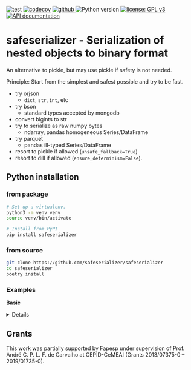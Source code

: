 ![test](https://github.com/safeserializer/safeserializer/workflows/test/badge.svg)
[![codecov](https://codecov.io/gh/safeserializer/safeserializer/branch/main/graph/badge.svg)](https://codecov.io/gh/safeserializer/safeserializer)
<a href="https://pypi.org/project/safeserializer">
<img src="https://img.shields.io/github/v/release/safeserializer/safeserializer?display_name=tag&sort=semver&color=blue" alt="github">
</a>
![Python version](https://img.shields.io/badge/python-3.10-blue.svg)
[![license: GPL v3](https://img.shields.io/badge/License-GPLv3_%28ask_for_options%29-blue.svg)](https://www.gnu.org/licenses/gpl-3.0)
[![API documentation](https://img.shields.io/badge/doc-API%20%28auto%29-a0a0a0.svg)](https://safeserializer.github.io/safeserializer)


# safeserializer - Serialization of nested objects to binary format 
An alternative to pickle, but may use pickle if safety is not needed.

Principle: Start from the simplest and safest possible and try to be fast.
* try orjson
  * `dict`, `str`, `int`, etc
* try bson
  * standard types accepted by mongodb
* convert bigints to str
* try to serialize as raw numpy bytes
  * ndarray, pandas homogeneous Series/DataFrame
* try parquet
  * pandas ill-typed Series/DataFrame
* resort to pickle if allowed (`unsafe_fallback=True`)
* resort to dill if allowed (`ensure_determinism=False`).



## Python installation
### from package
```bash
# Set up a virtualenv. 
python3 -m venv venv
source venv/bin/activate

# Install from PyPI
pip install safeserializer
```

### from source
```bash
git clone https://github.com/safeserializer/safeserializer
cd safeserializer
poetry install
```

### Examples
**Basic**
<details>
<p>

```python3
from safeserializer import unpack, pack
from pandas import Series as S, DataFrame as DF

df = DF({"a": ["5", "6", "7"], "b": [1, 2, 3]}, index=["x", "y", "z"])
complex_data = {"a": b"Some binary content", ("mixed-types tuple as a key", 4): 123, "df": df}
print(complex_data)

dump = pack(complex_data, ensure_determinism=False, unsafe_fallback=False)
print(dump)
"""
{'a': b'Some binary content', ('mixed-types tuple as a key', 4): 123, 'df':    a  b
x  5  1
y  6  2
z  7  3}
b'00lz4__\x04"M\x18h@h\x0b\x00\x00\x00\x00\x00\x00\x94\x95\x06\x00\x00\xf1*00dicB_a\x0b\x00\x00\x0530306a736f6e5f226122\x00\x13\x00\x00\x00\x00Some binary content.\x00\xd27475706c5f480\x01\x00b45f004\x0c\x00\x8000530002\x05\x00\x01\x02\x00\rb\x00\xf5\x07d697865642d74797065732X\x00`652061\x12\x00\xf4\x0461206b6579220531000r\x00\x0bV\x00\x113}\x00 \x00\n\xb8\x00\xa100json_123\xaf\x00\t\xdd\x00p46622\x00b(\x00\xf0\x1100prqd_PAR1\x15\x04\x15\x1e\x15"L\x15\x06\x15\x00\x12\x00\x00\x0f8\x01\x00\x00\x005\x05\x00\x106\x05\x00\xf667\x15\x00\x15\x14\x15\x18,\x15\x06\x15\x10\x15\x06\x15\x06\x1c6\x00(\x017\x18\x015\x00\x00\x00\n$\x02\x00\x00\x00\x06\x01\x02\x03$\x00&\x94\x01\x1c\x15\x0c\x195\x10\x00\x06\x19\x18\x01a\x15\x02\x16\x06\x16\x84\x01\x16\x8c\x01&F&\x085\x00\xe0\x19,\x15\x04\x15\x00\x15\x02\x00\x15\x00\x15\x10\x15?\x00d\x15\x04\x150\x15.\x7f\x00p\x18\x04\x01\x00\t\x01<\x19\x00\x00\x02\x00\x10\x03\x05\x00 \x00\x00.\x00\t\x85\x00$\x18\x08\x1a\x00 \x18\x08\xa6\x00\x00\x02\x00?\x16\x00(\x16\x00\x00\x0c\xa7\x00T\xe2\x03\x1c\x15\x04\xa7\x00\x11b\xa7\x00\xbf\xda\x01\x16\xdc\x01&\xd0\x02&\x86\x02Y\x00\x19\x0f\xcb\x00\x02\rJ\x01\x10x\x9f\x00\x10y\x05\x00\x1fzJ\x01\x01Lz\x18\x01x\xa3\x00&\xa8\x06J\x01\xf1\x03\x11__index_level_0__\xb3\x00\x02Z\x01Q\xda\x05&\x9c\x05\x91\x01\x01G\x00\x0f\x91\x00\x01\xf0\x0b\x19L5\x00\x18\x06schema\x15\x06\x00\x15\x0c%\x02\x18\x01a%\x00L\x1cV\x01\x10\x04\x0e\x00\x12b\x16\x00\x0ej\x00\x03&\x00o\x16\x06\x19\x1c\x19<\xe0\x01&\x0fr\x01J\x0f,\x018\xb0\x16\xe2\x03\x16\x06&\x08\x16\xf4\x03\x14\xdc\x01\xd2\x18\x06pandas\x18\xd5\x04{"\x83\x01\xcdcolumns": ["\x97\x01R"], ""\x00\x02\xb2\x01\x11e)\x00\xfa\x07{"name": null, "field_\x14\x00\x02i\x00@_typ)\x00\xf5\x02"unicode", "numpy\x19\x00`object\x18\x00\xf6\x12metadata": {"encoding": "UTF-8"}}\x8d\x00\n\x86\x00 "a?\x00\t\x85\x00\x02\x13\x00\x0f\x84\x00*\x00\xdc\x005}, \xec\x00."bf\x00\x01\x13\x00\x0bf\x00Pint64+\x00\n\xe8\x00\x05\x17\x00\x07\xe7\x00\x0cc\x00\x00\x10\x00\x0cO\x01\x0f\x95\x01\x00\x0et\x00\x0f^\x01\x1b\x00g\x00\x02M\x01areatorq\x01plibraryp\x01ppyarrow\xc4\x00pversion\x16\x00\x8611.0.0"}~\x00\x08\x1d\x00\xf2\x00.5.3"}\x00\x18\x0cARROW:\x9c\x03@\x18\x98\t/\x01\x00\x822gDAAAQA\x01\x00\xf1\x00KAA4ABgAFAAgACg\x15\x00)BB \x00\x10w\x15\x00\x15E \x002IwC\x10\x00\x04F\x00\x01 \x00\x10I\x08\x00\x11B\x08\x00\x01E\x00\x10I \x00\x10E\x05\x00\xf4GAYAAABwYW5kYXMAAFUCAAB7ImluZGV4X2NvbHVtbnMiOiBbIl9faW5kZXhfbGV2ZWxfMF9fIl0sICJjb2x1bW5$\x00\xf0\x01lcyI6IFt7Im5hbWUD\x00\xf0\x11udWxsLCAiZmllbGRfbmFtZSI6IG51bGwH\x00\x03\x90\x00aNfdHlw\x1c\x00\xf0\x0eCJ1bmljb2RlIiwgIm51bXB5X3R5cGX\x00\xa2Aib2JqZWN0 \x00\xf0\x0c1ldGFkYXRhIjogeyJlbmNvZGluZ\x94\x00\xe0CJVVEYtOCJ9fV0t\x00\x04\xbc\x00\x10z0\x00EW3si\x98\x002CJhT\x00\x84ZpZWxkX2\xcc\x00PAiYSI<\x00\x0f\xb0\x00>\xa9bnVsbH0sIH\x88\x00\x1fi\x88\x00\x06\x1fi\x88\x00\x06qpbnQ2NC \x00\xd0udW1weV90eXBl\xe8\x00\x00\xe8\x01?dDY4\x01\x02\x0f\x84\x00\x02\x06\xa4\x01\xc2maWVsZF9uYW1L\x00\x0f\x1c\x02\x05\x00\xb0\x01\x97nBhbmRhc1|\x00PnVuaW\x94\x01 Ui\x10\x02xbnVtcHl\xf4\x01\x82vYmplY3Q \x00\xa5WV0YWRhdGEH\x02\x04\xbc\x01\x80cmVhdG9y\xd4\x00\xc0eyJsaWJyYXJ5\x10\x00\xb1InB5YXJyb3cH\x00\xf9\x0bdmVyc2lvbiI6ICIxMS4wLjAifS\xa8\x00\x912ZXJzaW9uD\x00\xa0jEuNS4zIn06\x03\x00\xa4\x03!Ah\n\x00\x01`\x03\x01K\x03PmP///\x0f\x00!QU\xc0\x03\x10J \x00\x05\xcb\x030AAE\x16\x00\x1fF$\x01\x03\x00 \x00\x01@\x00`8z///8\xc3\x03\x11CU\x00\x10BQ\x00\x11A\x0b\x00\x02\x02\x00\x00\x0b\x00 Bi\x0c\x00@CAAM\xd0\x03"Bw\xd0\x03\x01\x02\x00\x11U\x06\x00\xc2QABQACAAGAAc\xad\x00\x12B:\x00\x01\x02\x00\x03\xa0\x00\x12G\r\x00\x01\x06\x00\x01\x02\x00\x00\xa0\x00\x10G`\x00\x00p\x001QAB\x15\x00\xf1\x02==\x00\x18 parquet-cpp-\xf1\x04\x13 \xd1\x04\x12 \xeb\x04R\x19<\x1c\x00\x00\x03\x00\xa0\x00t\x08\x00\x00PAR1\x00\x00\x00\x00\x00'
"""
```

```python3

obj = unpack(dump)
print(obj)
"""
{'a': b'Some binary content', ('mixed-types tuple as a key', 4): 123, 'df':    a  b
x  5  1
y  6  2
z  7  3}
"""
```


</p>
</details>



## Grants
This work was partially supported by Fapesp under supervision of
Prof. André C. P. L. F. de Carvalho at CEPID-CeMEAI (Grants 2013/07375-0 – 2019/01735-0).
